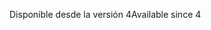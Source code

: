 <span data-ttu-id="ec15c-101">Disponible desde la versión 4</span><span class="sxs-lookup"><span data-stu-id="ec15c-101">Available since 4</span></span>